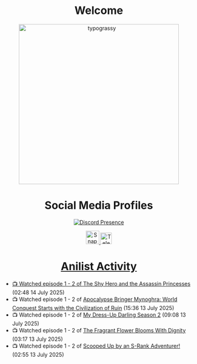<div align="center">

# Welcome
<a href="https://github.com/kawarimidoll/typograssy">
    <img alt="typograssy" src="https://typograssy.deno.dev/api?text=%E3%82%88%E3%81%86%E3%81%93%E3%81%9D%E3%81%BF%E3%81%AA%E3%81%95%E3%82%93%20-%20Sheby--&&l0=none&l1=82d9d0&l2=027353&l3=038c4c&l4=01402e&bg=none&frame=none&speed=100&comment=" width="421.99">
</a>

</div>

<div align="center">

# Social Media Profiles

[![Discord Presence](https://lanyard.cnrad.dev/api/612532963938271232)](https://discord.com/users/612532963938271232)


<a href="https://www.snapchat.com/add/a.sheby" title="Snapchat Profile">
    <img src="https://www.freepnglogos.com/uploads/snapchat-logo-png-0.png" width="35" alt="Snapchat Logo" />


<a href="https://t.me/ASheby" title="Telegram Profile">
    <img src="https://www.freepnglogos.com/uploads/telegram-logo-png-0.png" width="30" alt="Telegram Logo" />


</div>

<div align="center">

# Anilist Activity

</div>

<!-- ANILIST_ACTIVITY:start -->

-   📺 Watched episode 1 - 2 of [The Shy Hero and the Assassin Princesses](https://anilist.co/anime/186561) (02:48 14 July 2025)
-   📺 Watched episode 1 - 2 of [Apocalypse Bringer Mynoghra: World Conquest Starts with the Civilization of Ruin](https://anilist.co/anime/178433) (15:36 13 July 2025)
-   📺 Watched episode 1 - 2 of [My Dress-Up Darling Season 2](https://anilist.co/anime/154768) (09:08 13 July 2025)
-   📺 Watched episode 1 - 2 of [The Fragrant Flower Blooms With Dignity](https://anilist.co/anime/181444) (03:17 13 July 2025)
-   📺 Watched episode 1 - 2 of [Scooped Up by an S-Rank Adventurer!](https://anilist.co/anime/179885) (02:55 13 July 2025)

<!-- ANILIST_ACTIVITY:end -->
